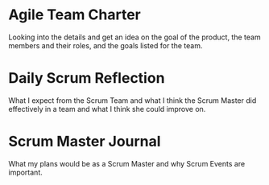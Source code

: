 # Agile Team Charter
Looking into the details and get an idea on the goal of the product, the team members and their roles, and the goals listed for the team. 

# Daily Scrum Reflection
What I expect from the Scrum Team and what I think the Scrum Master did effectively in a team and what I think she could improve on. 

# Scrum Master Journal
What my plans would be as a Scrum Master and why Scrum Events are important. 
